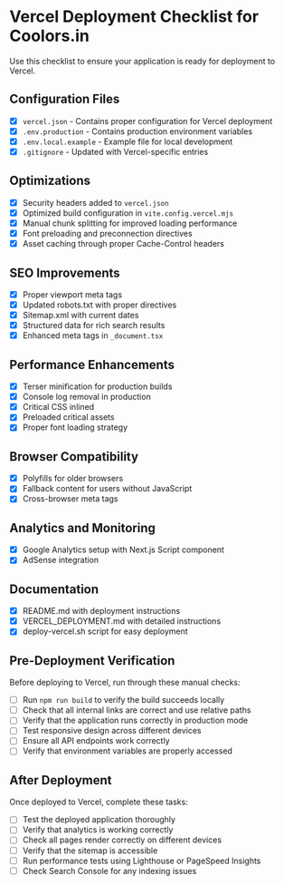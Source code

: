 # Vercel Deployment Checklist for Coolors.in

Use this checklist to ensure your application is ready for deployment to Vercel.

## Configuration Files

- [x] `vercel.json` - Contains proper configuration for Vercel deployment
- [x] `.env.production` - Contains production environment variables
- [x] `.env.local.example` - Example file for local development
- [x] `.gitignore` - Updated with Vercel-specific entries

## Optimizations

- [x] Security headers added to `vercel.json`
- [x] Optimized build configuration in `vite.config.vercel.mjs`
- [x] Manual chunk splitting for improved loading performance
- [x] Font preloading and preconnection directives
- [x] Asset caching through proper Cache-Control headers

## SEO Improvements

- [x] Proper viewport meta tags
- [x] Updated robots.txt with proper directives
- [x] Sitemap.xml with current dates
- [x] Structured data for rich search results
- [x] Enhanced meta tags in `_document.tsx`

## Performance Enhancements

- [x] Terser minification for production builds
- [x] Console log removal in production
- [x] Critical CSS inlined
- [x] Preloaded critical assets
- [x] Proper font loading strategy

## Browser Compatibility

- [x] Polyfills for older browsers
- [x] Fallback content for users without JavaScript
- [x] Cross-browser meta tags

## Analytics and Monitoring

- [x] Google Analytics setup with Next.js Script component
- [x] AdSense integration

## Documentation

- [x] README.md with deployment instructions
- [x] VERCEL_DEPLOYMENT.md with detailed instructions
- [x] deploy-vercel.sh script for easy deployment

## Pre-Deployment Verification

Before deploying to Vercel, run through these manual checks:

- [ ] Run `npm run build` to verify the build succeeds locally
- [ ] Check that all internal links are correct and use relative paths
- [ ] Verify that the application runs correctly in production mode
- [ ] Test responsive design across different devices
- [ ] Ensure all API endpoints work correctly
- [ ] Verify that environment variables are properly accessed

## After Deployment

Once deployed to Vercel, complete these tasks:

- [ ] Test the deployed application thoroughly
- [ ] Verify that analytics is working correctly
- [ ] Check all pages render correctly on different devices
- [ ] Verify that the sitemap is accessible
- [ ] Run performance tests using Lighthouse or PageSpeed Insights
- [ ] Check Search Console for any indexing issues